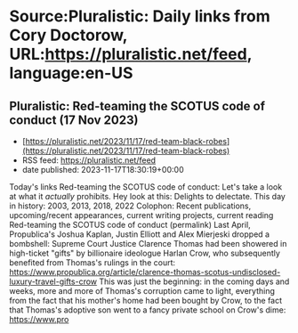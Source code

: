 # Source:Pluralistic: Daily links from Cory Doctorow, URL:https://pluralistic.net/feed, language:en-US

## Pluralistic: Red-teaming the SCOTUS code of conduct (17 Nov 2023)
 - [https://pluralistic.net/2023/11/17/red-team-black-robes](https://pluralistic.net/2023/11/17/red-team-black-robes)
 - RSS feed: https://pluralistic.net/feed
 - date published: 2023-11-17T18:30:19+00:00

Today's links Red-teaming the SCOTUS code of conduct: Let's take a look at what it *actually* prohibits. Hey look at this: Delights to delectate. This day in history: 2003, 2013, 2018, 2022 Colophon: Recent publications, upcoming/recent appearances, current writing projects, current reading Red-teaming the SCOTUS code of conduct (permalink) Last April, Propublica's Joshua Kaplan, Justin Elliott and Alex Mierjeski dropped a bombshell: Supreme Court Justice Clarence Thomas had been showered in high-ticket "gifts" by billionaire ideologue Harlan Crow, who subsequently benefited from Thomas's rulings in the court: https://www.propublica.org/article/clarence-thomas-scotus-undisclosed-luxury-travel-gifts-crow This was just the beginning: in the coming days and weeks, more and more of Thomas's corruption came to light, everything from the fact that his mother's home had been bought by Crow, to the fact that Thomas's adoptive son went to a fancy private school on Crow's dime: https://www.pro

